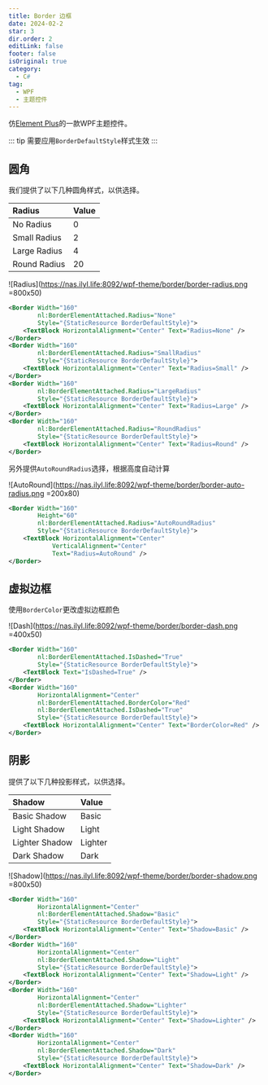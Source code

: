 ```yaml
---
title: Border 边框
date: 2024-02-2
star: 3
dir.order: 2
editLink: false
footer: false
isOriginal: true
category:
  - C#
tag:
  - WPF
  - 主题控件
---
```



仿[Element Plus](https://element-plus.org/zh-CN/component/border.html)的一款WPF主题控件。

::: tip
需要应用`BorderDefaultStyle`样式生效
:::

## 圆角

我们提供了以下几种圆角样式，以供选择。

|Radius|Value|
|:-|:-|
|No Radius|0|
|Small Radius|2|
|Large Radius|4|
|Round Radius|20|

![Radius](https://nas.ilyl.life:8092/wpf-theme/border/border-radius.png =800x50)

```xml
<Border Width="160"
        nl:BorderElementAttached.Radius="None"
        Style="{StaticResource BorderDefaultStyle}">
    <TextBlock HorizontalAlignment="Center" Text="Radius=None" />
</Border>
<Border Width="160"
        nl:BorderElementAttached.Radius="SmallRadius"
        Style="{StaticResource BorderDefaultStyle}">
    <TextBlock HorizontalAlignment="Center" Text="Radius=Small" />
</Border>
<Border Width="160"
        nl:BorderElementAttached.Radius="LargeRadius"
        Style="{StaticResource BorderDefaultStyle}">
    <TextBlock HorizontalAlignment="Center" Text="Radius=Large" />
</Border>
<Border Width="160"
        nl:BorderElementAttached.Radius="RoundRadius"
        Style="{StaticResource BorderDefaultStyle}">
    <TextBlock HorizontalAlignment="Center" Text="Radius=Round" />
</Border>
```

另外提供`AutoRoundRadius`选择，根据高度自动计算

![AutoRound](https://nas.ilyl.life:8092/wpf-theme/border/border-auto-radius.png =200x80)

```xml
<Border Width="160"
        Height="60"
        nl:BorderElementAttached.Radius="AutoRoundRadius"
        Style="{StaticResource BorderDefaultStyle}">
    <TextBlock HorizontalAlignment="Center"
            VerticalAlignment="Center"
            Text="Radius=AutoRound" />
</Border>
```

## 虚拟边框

使用`BorderColor`更改虚拟边框颜色

![Dash](https://nas.ilyl.life:8092/wpf-theme/border/border-dash.png =400x50)

```xml
<Border Width="160"
        nl:BorderElementAttached.IsDashed="True"
        Style="{StaticResource BorderDefaultStyle}">
    <TextBlock Text="IsDashed=True" />
</Border>
<Border Width="160"
        HorizontalAlignment="Center"
        nl:BorderElementAttached.BorderColor="Red"
        nl:BorderElementAttached.IsDashed="True"
        Style="{StaticResource BorderDefaultStyle}">
    <TextBlock HorizontalAlignment="Center" Text="BorderColor=Red" />
</Border>
```

## 阴影

提供了以下几种投影样式，以供选择。

|Shadow|Value|
|:-|:-|
|Basic Shadow|Basic|
|Light  Shadow|Light|
|Lighter  Shadow|Lighter|
|Dark  Shadow|Dark|

![Shadow](https://nas.ilyl.life:8092/wpf-theme/border/border-shadow.png =800x50)

```xml
<Border Width="160"
        HorizontalAlignment="Center"
        nl:BorderElementAttached.Shadow="Basic"
        Style="{StaticResource BorderDefaultStyle}">
    <TextBlock HorizontalAlignment="Center" Text="Shadow=Basic" />
</Border>
<Border Width="160"
        HorizontalAlignment="Center"
        nl:BorderElementAttached.Shadow="Light"
        Style="{StaticResource BorderDefaultStyle}">
    <TextBlock HorizontalAlignment="Center" Text="Shadow=Light" />
</Border>
<Border Width="160"
        HorizontalAlignment="Center"
        nl:BorderElementAttached.Shadow="Lighter"
        Style="{StaticResource BorderDefaultStyle}">
    <TextBlock HorizontalAlignment="Center" Text="Shadow=Lighter" />
</Border>
<Border Width="160"
        HorizontalAlignment="Center"
        nl:BorderElementAttached.Shadow="Dark"
        Style="{StaticResource BorderDefaultStyle}">
    <TextBlock HorizontalAlignment="Center" Text="Shadow=Dark" />
</Border>
```
